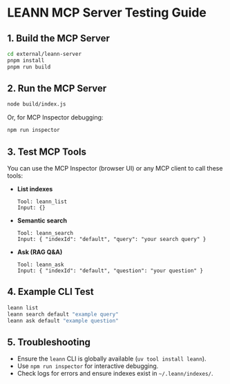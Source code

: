 # LEANN MCP Server Testing Guide

## 1. Build the MCP Server

```bash
cd external/leann-server
pnpm install
pnpm run build
```

## 2. Run the MCP Server

```bash
node build/index.js
```
Or, for MCP Inspector debugging:
```bash
npm run inspector
```

## 3. Test MCP Tools

You can use the MCP Inspector (browser UI) or any MCP client to call these tools:

- **List indexes**
  ```
  Tool: leann_list
  Input: {}
  ```

- **Semantic search**
  ```
  Tool: leann_search
  Input: { "indexId": "default", "query": "your search query" }
  ```

- **Ask (RAG Q&A)**
  ```
  Tool: leann_ask
  Input: { "indexId": "default", "question": "your question" }
  ```

## 4. Example CLI Test

```bash
leann list
leann search default "example query"
leann ask default "example question"
```

## 5. Troubleshooting

- Ensure the `leann` CLI is globally available (`uv tool install leann`).
- Use `npm run inspector` for interactive debugging.
- Check logs for errors and ensure indexes exist in `~/.leann/indexes/`.

